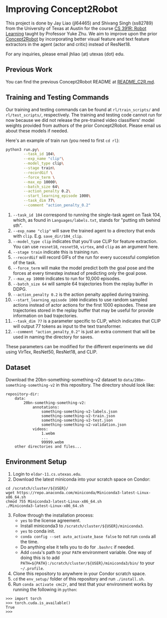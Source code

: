 # Improving Concept2Robot
This project is done by Jay Liao (jl64465) and Shivang Singh (ss82789) from the University of Texas at Austin for the course [CS 391R: Robot Learning](https://www.cs.utexas.edu/~yukez/cs391r_fall2021/) taught by Professor Yuke Zhu. We aim to improve upon the prior [Concept2Robot](https://github.com/stanford-iprl-lab/Concept2Robot) by incorporating better visual feature and text feature extractors in the agent (actor and critic) instead of ResNet18.

For any inquiries, please email jhliao (at) utexas (dot) edu.

## Previous Work
You can find the previous Concept2Robot README at [README_C2R.md](README_C2R.md).

## Training and Testing Commands
Our training and testing commands can be found at `rl/train_scripts/` and `rl/test_scripts/`, respectively. The training and testing code cannot run for now because we did not release the pre-trained video classifiers' model weights provided from authors of the prior Concept2Robot. Please email us about these models if needed.

Here's an example of train run (you need to first `cd rl`):
```bash
python3 run.py\
        --task_id 104\
        --exp_name "clip"\
        --model_type clip\
        --stage train\
        --recordGif \
        --force_term \
        --max_ep 10000\
        --batch_size 64\
        --action_penalty 0.2\
        --start_learning_episode 1000\
        --task_dim 77\
        --comment "action_penalty_0.2"
```
1. `--task_id 104` correspond to running the single-task agent on Task 104, which, as found in `Languages/labels.txt`, stands for "putting sth behind sth".
2. `--exp_name "clip"` will save the trained agent to a directory that ends with `clip`. E.g. `save_dir/104_clip`.
3. `--model_type clip` indicates that you'll use CLIP for feature extraction. You can use `resnet18`, `resnet50`, `virtex`, and `clip` as an argument here.
4. `--stage train` indicate this is training run.
5. `--recordGif` will record GIFs of the run for every successful completion of the task.
6. `--force_term` will make the model predict both the goal pose and the forces at every timestep instead of predicting only the goal pose.
7. `--max_ep 10000` indicates to run for 10,000 episodes.
8. `--batch_size 64` will sample 64 trajectories from the replay buffer in DDPG.
9. `--action_penalty 0.2` is the action penalty applied during training.
10. `--start_learning_episode 1000` indicates to use random sampled actions instead of actor actions for the first 1000 episodes. These are trajectories stored in the replay buffer that may be useful for provide information on bad trajectories.
11. `--task_dim 77` is a parameter specific to CLIP, which indicates that CLIP will output 77 tokens as input to the text transformer.
12. `--comment "action_penalty_0.2"` is just an extra comment that will be used in naming the directory for saves.

These parameters can be modified for the different experiments we did using VirTex, ResNet50, ResNet18, and CLIP.

## Dataset
Download the 20bn-something-something-v2 dataset to `data/20bn-something-something-v2` in this repository. The directory should look like:
```
repository-dir:
    data:
        20bn-something-something-v2:
            annotations:
                something-something-v2-labels.json
                something-something-v2-train.json
                something-something-v2-test.json
                something-something-v2-validation.json
            videos:
                1.webm
                ...
                99999.webm
    other directories and files...
```

## Environment Setup
1. Login to `eldar-11.cs.utexas.edu`.
2. Download the latest miniconda into your scratch space on Condor:
```
cd /scratch/cluster/${USER}/
wget https://repo.anaconda.com/miniconda/Miniconda3-latest-Linux-x86_64.sh
chmod 755 Miniconda3-latest-Linux-x86_64.sh
./Miniconda3-latest-Linux-x86_64.sh
```
3. Follow through the installation process:
    * `yes` to the license agreement.
    * Install miniconda3 to `/scratch/cluster/${USER}/miniconda3`.
    * `yes` to conda init.
    * `conda config --set auto_activate_base false` to not run `conda` all the time.
    * Do anything else it tells you to do for `.bashrc` if needed.
    * Add `conda`'s path to your `PATH` environment variable. One way of doing this is to add `PATH=${PATH}:/scratch/cluster/${USER}/miniconda3/bin/` to your `~/.profile`.
3. Clone this repository to anywhere in your Condor scratch space.
4. `cd` the `env_setup/` folder of this repository and run `./install.sh`.
5. Run `conda activate cmc2r`, and test that your environment works by running the following in `python`:
```python3
>>> import torch
>>> torch.cuda.is_available()
True
>>>
```
